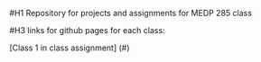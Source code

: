 #H1 Repository for projects and assignments for MEDP 285 class

#H3 links for github pages for each class: 

[Class 1 in class assignment] (#)